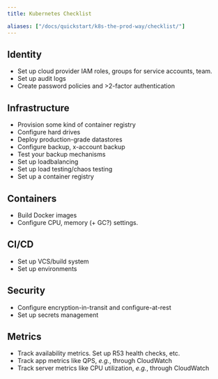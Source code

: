 ```yaml
---
title: Kubernetes Checklist

aliases: ["/docs/quickstart/k8s-the-prod-way/checklist/"]
---
```


## Identity

* Set up cloud provider IAM roles, groups for service accounts, team.
* Set up audit logs
* Create password policies and >2-factor authentication

## Infrastructure

* Provision some kind of container registry
* Configure hard drives
* Deploy production-grade datastores
* Configure backup, x-account backup
* Test your backup mechanisms
* Set up loadbalancing
* Set up load testing/chaos testing
* Set up a container registry

## Containers

* Build Docker images
* Configure CPU, memory (+ GC?) settings.

## CI/CD

* Set up VCS/build system
* Set up environments

## Security

* Configure encryption-in-transit and configure-at-rest
* Set up secrets management

## Metrics

* Track availability metrics. Set up R53 health checks, etc.
* Track app metrics like QPS, _e.g._, through CloudWatch
* Track server metrics like CPU utilization, _e.g._, through CloudWatch
